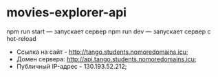 # movies-explorer-api

npm run start — запускает сервер
npm run dev — запускает сервер с hot-reload

* Ссылка на сайт - http://tango.students.nomoredomains.icu;
* Домен сервера: http://api.tango.students.nomoredomains.icu;
* Публичный IP-адрес - 130.193.52.212;
